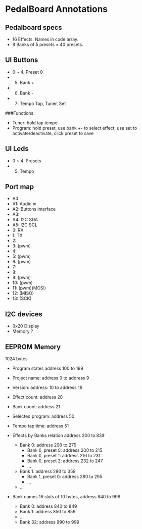 PedalBoard Annotations
======================

Pedalboard specs
-----------------
- 16 Effects. Names in code array.
- 8 Banks of 5 presets = 40 presets.

UI Buttons
----------
- 0 ~ 4. Preset 0
- 5. Bank +
- 6. Bank -
- 7. Tempo Tap, Tuner, Set

###Functions:
- Tuner: hold tap tempo
- Program: hold preset, use bank +- to select effect, use set to activate/deactivate, click preset to save

UI Leds
-------
- 0 ~ 4. Presets
- 5. Tempo

Port map
--------
- A0
- A1: Audio in
- A2: Buttons interface 
- A3:
- A4: I2C SDA
- A5: I2C SCL
- 0: RX
- 1: TX
- 2:
- 3: (pwm)
- 4:
- 5: (pwm)
- 6: (pwm)
- 7:
- 8:
- 9: (pwm)
- 10: (pwm)
- 11: (pwm)(MOSI)
- 12: (MISO)
- 13: (SCK)

I2C devices
-----------
- 0x20 Display
- Memory ?


EEPROM Memory 
-------------
1024 bytes

- Program states
address 100 to 199
 - Project name: address 0 to address 9
 - Version: address: 10 to address 19
 - Effect count: address 20
 - Bank count: address 21
 - Selected program: address 50
 - Tempo tap time: address 51
  
- Effects by Banks relation
  address 200 to 839
  - Bank 0: address 200 to 279
    - Bank 0, preset 0: address 200 to 215
    - Bank 0, preset 1: address 216 to 231
    - Bank 0, preset 2: address 232 to 247
    - ...
  - Bank 1: address 280 to 359 
    - Bank 1, preset 0: address 280 to 295
    - ...
  - ...
  
- Bank names
  16 slots of 10 bytes, address 840 to 999
  - Bank 0: address 840 to 849
  - Bank 1: address 850 to 859
  - ...
  - Bank 32: address 990 to 999
  
